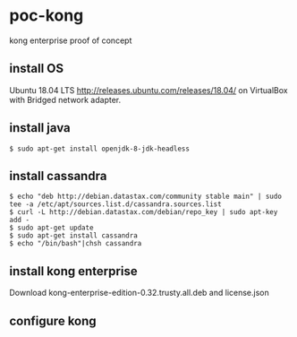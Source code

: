 # poc-kong
kong enterprise proof of concept

## install OS

Ubuntu 18.04 LTS http://releases.ubuntu.com/releases/18.04/ on VirtualBox with Bridged network adapter.

## install java

```
$ sudo apt-get install openjdk-8-jdk-headless
```

## install cassandra

```
$ echo "deb http://debian.datastax.com/community stable main" | sudo tee -a /etc/apt/sources.list.d/cassandra.sources.list
$ curl -L http://debian.datastax.com/debian/repo_key | sudo apt-key add -
$ sudo apt-get update
$ sudo apt-get install cassandra
$ echo "/bin/bash"|chsh cassandra
```

## install kong enterprise

Download kong-enterprise-edition-0.32.trusty.all.deb and license.json

## configure kong
